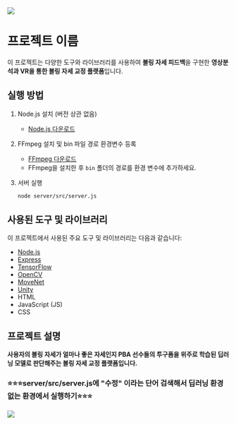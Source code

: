 

<img src="https://capsule-render.vercel.app/api?type=shark&color=0:EEFF00,100:a82da8&height=300&section=header&text=FeedBack_Wep&fontSize=90" />




# 프로젝트 이름

이 프로젝트는 다양한 도구와 라이브러리를 사용하여 **볼링 자세 피드백**을 구현한 **영상분석과 VR을 통한 볼링 자세 교정 플랫폼**입니다.

## 실행 방법

1. Node.js 설치 (버전 상관 없음)
    - [Node.js 다운로드](https://nodejs.org/)
    
2. FFmpeg 설치 및 bin 파일 경로 환경변수 등록
    - [FFmpeg 다운로드](https://www.gyan.dev/ffmpeg/builds/ffmpeg-git-essentials.7z)
    - FFmpeg을 설치한 후 `bin` 폴더의 경로를 환경 변수에 추가하세요.

3. 서버 실행
    ```bash
    node server/src/server.js
    ```

## 사용된 도구 및 라이브러리

이 프로젝트에서 사용된 주요 도구 및 라이브러리는 다음과 같습니다:

- [Node.js](https://nodejs.org/)
- [Express](https://expressjs.com/)
- [TensorFlow](https://www.tensorflow.org/)
- [OpenCV](https://opencv.org/)
- [MoveNet](https://www.tensorflow.org/lite/models/pose_estimation/overview)
- [Unity](https://unity.com/)
- HTML
- JavaScript (JS)
- CSS

## 프로젝트 설명

**사용자의 볼링 자세가 얼마나 좋은 자세인지 PBA 선수들의 투구폼을 위주로 학습된 딥러닝 모델로 판단해주는 볼링 자세 교정 플랫폼입니다.**


### ⭐⭐⭐server/src/server.js에 "수정" 이라는 단어 검색해서 딥러닝 환경 없는 환경에서 실행하기⭐⭐⭐





<img src="https://capsule-render.vercel.app/api?type=shark&color=0:EEFF00,100:a82da8&height=150&section=footer" />





